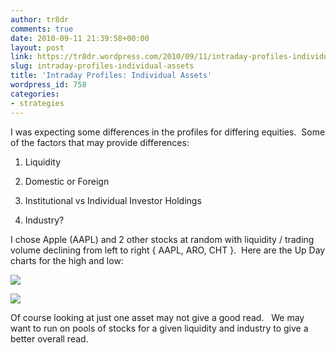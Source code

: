 ```yaml
---
author: tr8dr
comments: true
date: 2010-09-11 21:39:58+00:00
layout: post
link: https://tr8dr.wordpress.com/2010/09/11/intraday-profiles-individual-assets/
slug: intraday-profiles-individual-assets
title: 'Intraday Profiles: Individual Assets'
wordpress_id: 758
categories:
- strategies
---
```


I was expecting some differences in the profiles for differing equities.  Some of the factors that may provide differences:



	
  1. Liquidity

	
  2. Domestic or Foreign

	
  3. Institutional vs Individual Investor Holdings

	
  4. Industry?


I chose Apple (AAPL) and 2 other stocks at random with liquidity / trading volume declining from left to right { AAPL, ARO, CHT }.  Here are the Up Day charts for the high and low:

[![](http://tr8dr.files.wordpress.com/2010/09/screen-shot-2010-09-11-at-5-31-25-pm.png)](http://tr8dr.files.wordpress.com/2010/09/screen-shot-2010-09-11-at-5-31-25-pm.png)

[![](http://tr8dr.files.wordpress.com/2010/09/screen-shot-2010-09-11-at-5-30-55-pm.png)](http://tr8dr.files.wordpress.com/2010/09/screen-shot-2010-09-11-at-5-30-55-pm.png)

Of course looking at just one asset may not give a good read.   We may want to run on pools of stocks for a given liquidity and industry to give a better overall read.
